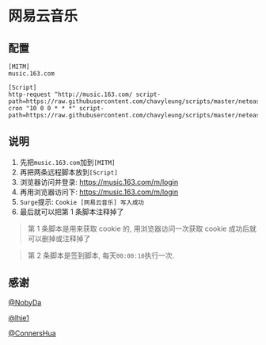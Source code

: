# 网易云音乐

## 配置

```properties
[MITM]
music.163.com

[Script]
http-request ^http://music.163.com/ script-path=https://raw.githubusercontent.com/chavyleung/scripts/master/neteasemusic/neteasemusic.cookie.js
cron "10 0 0 * * *" script-path=https://raw.githubusercontent.com/chavyleung/scripts/master/neteasemusic/neteasemusic.js
```

## 说明

1. 先把`music.163.com`加到`[MITM]`
2. 再把两条远程脚本放到`[Script]`
3. 浏览器访问并登录: https://music.163.com/m/login
4. 再用浏览器访问下: https://music.163.com/m/login
5. `Surge`提示: `Cookie [网易云音乐] 写入成功`
6. 最后就可以把第 1 条脚本注释掉了

> 第 1 条脚本是用来获取 cookie 的, 用浏览器访问一次获取 cookie 成功后就可以删掉或注释掉了

> 第 2 条脚本是签到脚本, 每天`00:00:10`执行一次.

## 感谢

[@NobyDa](https://github.com/NobyDa)

[@lhie1](https://github.com/lhie1)

[@ConnersHua](https://github.com/ConnersHua)
